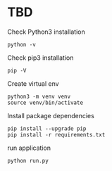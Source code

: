 # TBD

Check Python3 installation

    python -v

Check pip3 installation

    pip -V

Create virtual env

    python3 -m venv venv
    source venv/bin/activate

Install package dependencies

    pip install --upgrade pip
    pip install -r requirements.txt

run application

    python run.py
